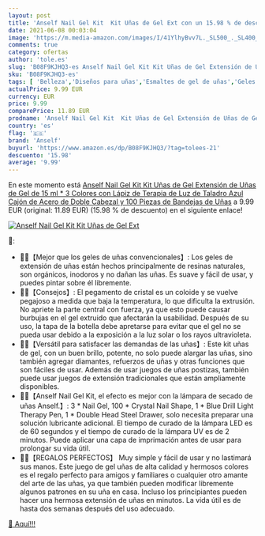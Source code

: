 ```yaml
---
layout: post
title: 'Anself Nail Gel Kit  Kit Uñas de Gel Ext con un 15.98 % de descuento'
date: 2021-06-08 00:03:04
image: 'https://m.media-amazon.com/images/I/41YlhyBvv7L._SL500_._SL400_.jpg'
comments: true
category: ofertas
author: 'tole.es'
slug: 'B08F9KJHQ3-es Anself Nail Gel Kit Kit Uñas de Gel Extensión de Uñas de...'
sku: 'B08F9KJHQ3-es'
tags: [ 'Belleza','Diseños para uñas','Esmaltes de gel de uñas','Geles de manicura y pedicura','Manicura y pedicura','Uñas postizas y accesorios','anself','lápiz', ]
actualPrice: 9.99 EUR
currency: EUR
price: 9.99
comparePrice: 11.89 EUR
prodname: 'Anself Nail Gel Kit  Kit Uñas de Gel Extensión de Uñas de Gel de 15 ml * 3 Colores  con Lápiz de Terapia de Luz de Taladro Azul  Cajón de Acero de Doble Cabezal y 100 Piezas de Bandejas de Uñas'
country: 'es'
flag: '🇪🇸'
brand: 'Anself'
buyurl: 'https://www.amazon.es/dp/B08F9KJHQ3/?tag=tolees-21'
descuento: '15.98'
average: '9.99'
---
```


En este momento está [Anself Nail Gel Kit  Kit Uñas de Gel Extensión de Uñas de Gel de 15 ml * 3 Colores  con Lápiz de Terapia de Luz de Taladro Azul  Cajón de Acero de Doble Cabezal y 100 Piezas de Bandejas de Uñas](https://www.amazon.es/dp/B08F9KJHQ3/?tag=tolees-21) a 9.99 EUR (original: 11.89 EUR) (15.98 %  de descuento) en el siguiente enlace!

[![Anself Nail Gel Kit  Kit Uñas de Gel Ext](https://m.media-amazon.com/images/I/41YlhyBvv7L._SL500_._SL400_.jpg)](https://www.amazon.es/dp/B08F9KJHQ3/?tag=tolees-21)

🔎:

- 🍑🍑【Mejor que los geles de uñas convencionales】: Los geles de extensión de uñas están hechos principalmente de resinas naturales, son orgánicos, inodoros y no dañan las uñas. Es suave y fácil de usar, y puedes pintar sobre él libremente.
- 🍑🍑【Consejos】: El pegamento de cristal es un coloide y se vuelve pegajoso a medida que baja la temperatura, lo que dificulta la extrusión. No apriete la parte central con fuerza, ya que esto puede causar burbujas en el gel extruido que afectarán la usabilidad. Después de su uso, la tapa de la botella debe apretarse para evitar que el gel no se pueda usar debido a la exposición a la luz solar o los rayos ultravioleta.
- 🍑🍑【Versátil para satisfacer las demandas de las uñas】: Este kit uñas de gel, con un buen brillo, potente, no solo puede alargar las uñas, sino también agregar diamantes, refuerzos de uñas y otras funciones que son fáciles de usar. Además de usar juegos de uñas postizas, también puede usar juegos de extensión tradicionales que están ampliamente disponibles.
- 🍑🍑【Anself Nail Gel Kit, el efecto es mejor con la lámpara de secado de uñas Anself.】: 3 * Nail Gel, 100 * Crystal Nail Shape, 1 * Blue Drill Light Therapy Pen, 1 * Double Head Steel Drawer, solo necesita preparar una solución lubricante adicional. El tiempo de curado de la lámpara LED es de 60 segundos y el tiempo de curado de la lámpara UV es de 2 minutos. Puede aplicar una capa de imprimación antes de usar para prolongar su vida útil.
- 🍑🍑【REGALOS PERFECTOS】 Muy simple y fácil de usar y no lastimará sus manos. Este juego de gel uñas de alta calidad y hermosos colores es el regalo perfecto para amigos y familiares o cualquier otro amante del arte de las uñas, ya que también pueden modificar libremente algunos patrones en su uña en casa. Incluso los principiantes pueden hacer una hermosa extensión de uñas en minutos. La vida útil es de hasta dos semanas después del uso adecuado.

[🛒 Aquí!!!](https://www.amazon.es/dp/B08F9KJHQ3/?tag=tolees-21)
